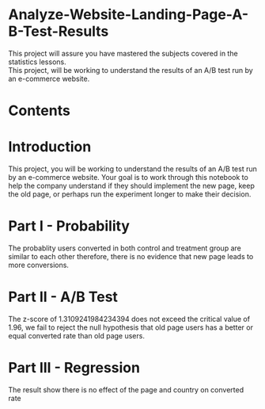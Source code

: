 # Analyze-Website-Landing-Page-A-B-Test-Results
This project will assure you have mastered the subjects covered in the statistics lessons.<br/>
This project, will be working to understand the results of an A/B test run by an e-commerce website.<br/>
# Contents
#  Introduction
This project, you will be working to understand the results of an A/B test run by an e-commerce website. Your goal is to work through this notebook to help the company understand if they should implement the new page, keep the old page, or perhaps run the experiment longer to make their decision.
# Part I - Probability
The probablity users converted in both control and treatment group are similar to each other
therefore, there is no evidence that new page leads to more conversions.
# Part II - A/B Test
The z-score of 1.3109241984234394 does not exceed the critical value of 1.96, we fail to reject the null hypothesis that old page users has a better or equal converted rate than old page users.
# Part III - Regression
The result show there is no effect of the page and country on converted rate
